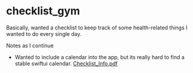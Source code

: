 # checklist_gym
Basically, wanted a checklist to keep track of some health-related things I wanted to do every single day. 


Notes as I continue 
- Wanted to include a calendar into the app, but its really hard to find a stable swiftui calendar. 
[Checklist_Info.pdf](https://github.com/abdullahridwan/checklist_gym/files/8259056/Checklist_Info.pdf)
